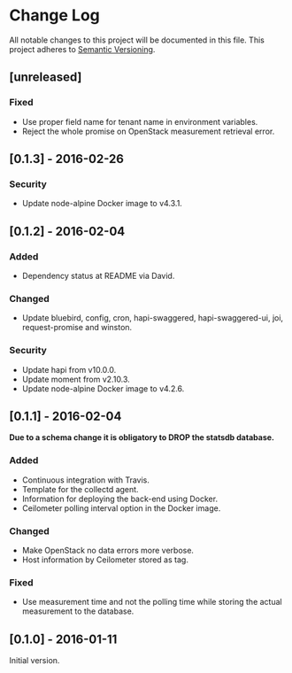 # Change Log
All notable changes to this project will be documented in this file.
This project adheres to [Semantic Versioning](http://semver.org/).

## [unreleased]
### Fixed
- Use proper field name for tenant name in environment variables.
- Reject the whole promise on OpenStack measurement retrieval error.

## [0.1.3] - 2016-02-26

### Security
- Update node-alpine Docker image to v4.3.1.

## [0.1.2] - 2016-02-04
### Added
- Dependency status at README via David.

### Changed
- Update bluebird, config, cron, hapi-swaggered, hapi-swaggered-ui, joi,
  request-promise and winston.

### Security
- Update hapi from v10.0.0.
- Update moment from v2.10.3.
- Update node-alpine Docker image to v4.2.6.

## [0.1.1] - 2016-02-04

**Due to a schema change it is obligatory to DROP the statsdb database.**

### Added
- Continuous integration with Travis.
- Template for the collectd agent.
- Information for deploying the back-end using Docker.
- Ceilometer polling interval option in the Docker image.

### Changed
- Make OpenStack no data errors more verbose.
- Host information by Ceilometer stored as tag.

### Fixed
- Use measurement time and not the polling time while storing the actual
  measurement to the database.

## [0.1.0] - 2016-01-11

Initial version.
